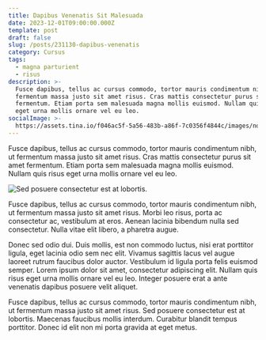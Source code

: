 ```yaml
---
title: Dapibus Venenatis Sit Malesuada
date: 2023-12-01T09:00:00.000Z
template: post
draft: false
slug: /posts/231130-dapibus-venenatis
category: Cursus
tags:
  - magna parturient
  - risus
description: >-
  Fusce dapibus, tellus ac cursus commodo, tortor mauris condimentum nibh, ut
  fermentum massa justo sit amet risus. Cras mattis consectetur purus sit amet
  fermentum. Etiam porta sem malesuada magna mollis euismod. Nullam quis risus
  eget urna mollis ornare vel eu leo.
socialImage: >-
  https://assets.tina.io/f046ac5f-5a56-483b-a86f-7c0356f4844c/images/notebook.jpg
---
```


Fusce dapibus, tellus ac cursus commodo, tortor mauris condimentum nibh, ut fermentum massa justo sit amet risus. Cras mattis consectetur purus sit amet fermentum. Etiam porta sem malesuada magna mollis euismod. Nullam quis risus eget urna mollis ornare vel eu leo.

![Sed posuere consectetur est at lobortis.](/media/images/notebook.jpg)

Fusce dapibus, tellus ac cursus commodo, tortor mauris condimentum nibh, ut fermentum massa justo sit amet risus. Morbi leo risus, porta ac consectetur ac, vestibulum at eros. Aenean lacinia bibendum nulla sed consectetur. Nulla vitae elit libero, a pharetra augue.

Donec sed odio dui. Duis mollis, est non commodo luctus, nisi erat porttitor ligula, eget lacinia odio sem nec elit. Vivamus sagittis lacus vel augue laoreet rutrum faucibus dolor auctor. Vestibulum id ligula porta felis euismod semper. Lorem ipsum dolor sit amet, consectetur adipiscing elit. Nullam quis risus eget urna mollis ornare vel eu leo. Integer posuere erat a ante venenatis dapibus posuere velit aliquet.

Fusce dapibus, tellus ac cursus commodo, tortor mauris condimentum nibh, ut fermentum massa justo sit amet risus. Sed posuere consectetur est at lobortis. Maecenas faucibus mollis interdum. Curabitur blandit tempus porttitor. Donec id elit non mi porta gravida at eget metus.
